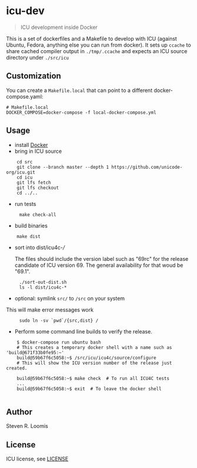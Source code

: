# icu-dev

> ICU development inside Docker

This is a set of dockerfiles and a Makefile to develop with ICU (against Ubuntu, Fedora, anything else you can run from docker).
It sets up `ccache` to share cached compiler output in `./tmp/.ccache` and expects an ICU source directory under `./src/icu`

## Customization

You can create a `Makefile.local` that can point to a different docker-compose.yaml:

```
# Makefile.local
DOCKER_COMPOSE=docker-compose -f local-docker-compose.yml
```

## Usage

- install [Docker](http://docker.io)
- bring in ICU source
````
    cd src
    git clone --branch master --depth 1 https://github.com/unicode-org/icu.git
    cd icu
    git lfs fetch
    git lfs checkout
    cd ../..
````
- run tests
````
     make check-all
````
- build binaries
````
    make dist
````         
- sort into dist/icu4c-*/*

  The files should include the version label such as "69rc" for the release candidate of ICU version 69. The general availability for that woud be "69.1". 
````
     ./sort-out-dist.sh
     ls -l dist/icu4c-*
````
- optional: symlink `src/` to `/src` on your system

This will make error messages work
````
     sudo ln -sv `pwd`/{src,dist} /
````

- Perform some command line builds to verify the release.
```
    $ docker-compose run ubuntu bash
    # This creates a temporary docker shell with a name such as 'build@671f33b0fe95:~'
    build@59b67f6c5058:~$ /src/icu/icu4c/source/configure
    # This will show the ICU version number of the release just created.

    build@59b67f6c5058:~$ make check  # To run all ICU4C tests
    ...
    build@59b67f6c5058:~$ exit  # To leave the docker shell
    
```

## Author

Steven R. Loomis

## License

ICU license, see [LICENSE](LICENSE)
